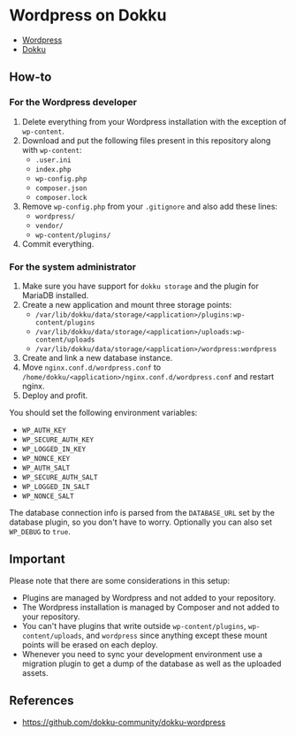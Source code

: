 # Wordpress on Dokku

- [Wordpress](http://wordpress.org)
- [Dokku](http://dokku.viewdocs.io/dokku)

## How-to

### For the Wordpress developer

1. Delete everything from your Wordpress installation with the exception of `wp-content`.
2. Download and put the following files present in this repository along with `wp-content`:
    - `.user.ini`
    - `index.php`
    - `wp-config.php`
    - `composer.json`
    - `composer.lock`
3. Remove `wp-config.php` from your `.gitignore` and also add these lines:
    - `wordpress/`
    - `vendor/`
    - `wp-content/plugins/`
4. Commit everything.

### For the system administrator

1. Make sure you have support for `dokku storage` and the plugin for MariaDB installed.
2. Create a new application and mount three storage points:
    - `/var/lib/dokku/data/storage/<application>/plugins:wp-content/plugins`
    - `/var/lib/dokku/data/storage/<application>/uploads:wp-content/uploads`
    - `/var/lib/dokku/data/storage/<application>/wordpress:wordpress`
3. Create and link a new database instance.
4. Move `nginx.conf.d/wordpress.conf` to `/home/dokku/<application>/nginx.conf.d/wordpress.conf` and restart nginx.
5. Deploy and profit.

You should set the following environment variables:

- `WP_AUTH_KEY`
- `WP_SECURE_AUTH_KEY`
- `WP_LOGGED_IN_KEY`
- `WP_NONCE_KEY`
- `WP_AUTH_SALT`
- `WP_SECURE_AUTH_SALT`
- `WP_LOGGED_IN_SALT`
- `WP_NONCE_SALT`

The database connection info is parsed from the `DATABASE_URL` set by the database plugin, so you don't have to worry. Optionally you can also set `WP_DEBUG` to `true`.

## Important

Please note that there are some considerations in this setup:

- Plugins are managed by Wordpress and not added to your repository.
- The Wordpress installation is managed by Composer and not added to your repository.
- You can't have plugins that write outside `wp-content/plugins`, `wp-content/uploads`, and `wordpress` since anything except these mount points will be erased on each deploy.
- Whenever you need to sync your development environment use a migration plugin to get a dump of the database as well as the uploaded assets.

## References

- https://github.com/dokku-community/dokku-wordpress
